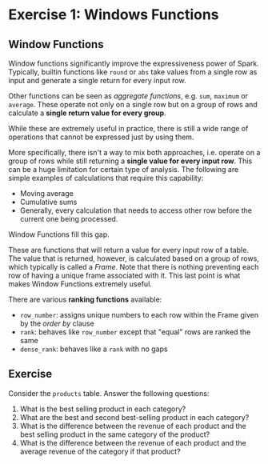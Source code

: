 # Exercise 1: Windows Functions
## Window Functions
Window functions significantly improve the expressiveness power of Spark. Typically, builtin functions like `round` or `abs` take values from a single row as input and generate a single return for every input row.

Other functions can be seen as *aggregate functions*, e.g. `sum`, `maximum` or `average`. These operate not only on a single row but on a group of rows and calculate a **single return value for every group**.

While these are extremely useful in practice, there is still a wide range of operations that cannot be expressed just by using them.

More specifically, there isn't a way to mix both approaches, i.e. operate on a group of rows while still returning a **single value for every input row**. This can be a huge limitation for certain type of analysis. The following are simple examples of calculations that require this capability:

- Moving average
- Cumulative sums
- Generally, every calculation that needs to access other row before the current one being processed.

Window Functions fill this gap.

These are functions that will return a value for every input row of a table. The value that is returned, however, is calculated based on a group of rows, which typically is called a *Frame*.
Note that there is nothing preventing each row of having a unique frame associated with it. This last point is what makes Window Functions extremely useful.

 
There are various **ranking functions** available:
- `row_number`: assigns unique numbers to each row within the Frame given by the *order by* clause
- `rank`: behaves like `row_number` except that "equal" rows are ranked the same
- `dense_rank`: behaves like a `rank` with no gaps

## Exercise
Consider the `products` table. Answer the following questions:
1. What is the best selling product in each category?
2. What are the best and second best-selling product in each category?
3. What is the difference between the revenue of each product and the best selling product in the same category of the product?
4. What is the difference between the revenue of each product and the average revenue of the category if that product?
    
    
    

